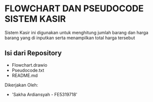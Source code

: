 # FLOWCHART DAN PSEUDOCODE SISTEM KASIR

Sistem Kasir ini digunakan untuk menghitung jumlah barang dan harga barang yang di inputkan serta menampilkan total harga tersebut

## Isi dari Repository
- Flowchart.drawio
- Pseudocode.txt
- README.md

Dikerjakan Oleh:
- 'Sakha Ardiansyah - FE5319718'